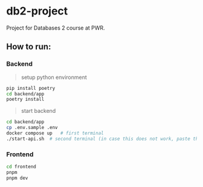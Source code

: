 # db2-project

Project for Databases 2 course at PWR.

## How to run:

### Backend

> setup python environment

```bash
pip install poetry
cd backend/app
poetry install
```

> start backend

```bash
cd backend/app
cp .env.sample .env
docker compose up   # first terminal
./start-api.sh  # second terminal (in case this does not work, paste the command from the script into terminal directly)
```

### Frontend

```bash
cd frontend
pnpm
pnpm dev
```
